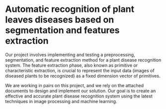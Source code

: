 # Automatic recognition of plant leaves diseases based on segmentation and features extraction
Our project involves implementing and testing a preprocessing, segmentation, and feature extraction method for a plant disease recognition system. The feature extraction phase, also known as primitive or characteristic extraction, is crucial to represent the input data (images of diseased plants to be recognized) as a fixed dimension vector of primitives.

We are working in pairs on this project, and we rely on the attached documents to design and implement our solution. Our goal is to create an effective and accurate plant disease recognition system using the latest techniques in image processing and machine learning.
